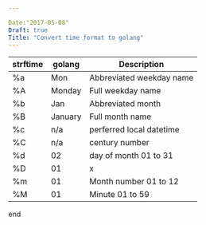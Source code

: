 ```yaml
---

Date:"2017-05-08"
Draft: true
Title: "Convert time format to golang"
---
```


| strftime   | golang   | Description |
|------------|----------|-------------|
| %a         | Mon      | Abbreviated weekday name|
| %A         | Monday   | Full weekday name  |
| %b         | Jan      | Abbreviated month |
| %B         | January  | Full month name |
| %c         | n/a      | perferred local datetime |
| %C         | n/a      | century number |
| %d         | 02       | day of month 01 to 31 |
| %D         | 01       | x |
| %m         | 01       | Month number 01 to 12 |
| %M         | 01       | Minute 01 to 59 |

end



